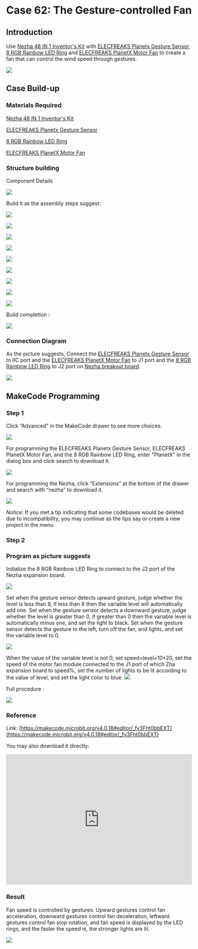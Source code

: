 # Case 62: The Gesture-controlled Fan
## Introduction

Use [Nezha 48 IN 1 Inventor's Kit](https://shop.elecfreaks.com/products/elecfreaks-micro-bit-nezha-48-in-1-inventors-kit-without-micro-bit-board?_pos=2&_sid=ed1b6fbd2&_ss=r) with [ELECFREAKS Planetx Gesture Sensor](https://shop.elecfreaks.com/products/elecfreaks-planetx-gesture-sensor?_pos=1&_sid=e300bc9f9&_ss=r), [8 RGB Rainbow LED Ring](https://shop.elecfreaks.com/products/elecfreaks-planetx-led-rainbow?_pos=2&_sid=a43c5c85b&_ss=r) and [ELECFREAKS PlanetX Motor Fan](https://shop.elecfreaks.com/products/elecfreaks-planetx-motor-fan?_pos=1&_sid=d6d4e0ca2&_ss=r) to create a fan that can control the wind speed through gestures.


![](./images/neza-inventor-s-kit-case-62-01.png)



## Case Build-up

### Materials Required

[Nezha 48 IN 1 Inventor's Kit](https://shop.elecfreaks.com/products/elecfreaks-micro-bit-nezha-48-in-1-inventors-kit-without-micro-bit-board?_pos=2&_sid=ed1b6fbd2&_ss=r)

[ELECFREAKS Planetx Gesture Sensor](https://shop.elecfreaks.com/products/elecfreaks-planetx-gesture-sensor?_pos=1&_sid=e300bc9f9&_ss=r)

[8 RGB Rainbow LED Ring](https://shop.elecfreaks.com/products/elecfreaks-planetx-led-rainbow?_pos=2&_sid=a43c5c85b&_ss=r)

[ELECFREAKS PlanetX Motor Fan](https://shop.elecfreaks.com/products/elecfreaks-planetx-motor-fan?_pos=1&_sid=d6d4e0ca2&_ss=r)

### Structure building

Component Details

![](./images/neza-inventor-s-kit-case-62-02.png)


Build it as the assembly steps suggest:

![](./images/neza-inventor-s-kit-step-62-01.png)

![](./images/neza-inventor-s-kit-step-62-02.png)

![](./images/neza-inventor-s-kit-step-62-03.png)

![](./images/neza-inventor-s-kit-step-62-04.png)

![](./images/neza-inventor-s-kit-step-62-05.png)

![](./images/neza-inventor-s-kit-step-62-06.png)

![](./images/neza-inventor-s-kit-step-62-07.png)

![](./images/neza-inventor-s-kit-step-62-08.png)

![](./images/neza-inventor-s-kit-step-62-09.png)



Build completion :

![](./images/neza-inventor-s-kit-step-62-10.png)



### Connection Diagram

As the picture suggests, Connect the [ELECFREAKS Planetx Gesture Sensor](https://shop.elecfreaks.com/products/elecfreaks-planetx-gesture-sensor?_pos=1&_sid=e300bc9f9&_ss=r) to IIC port and the [ELECFREAKS PlanetX Motor Fan](https://shop.elecfreaks.com/products/elecfreaks-planetx-motor-fan?_pos=1&_sid=d6d4e0ca2&_ss=r) to J1 port and the [8 RGB Rainbow LED Ring](https://shop.elecfreaks.com/products/elecfreaks-planetx-led-rainbow?_pos=2&_sid=a43c5c85b&_ss=r) to J2 port on [Nezha breakout board](https://shop.elecfreaks.com/products/elecfreaks-nezha-breakout-board?_pos=1&_sid=00432325a&_ss=r).

![](./images/neza-inventor-s-kit-case-62-03.png)

## MakeCode Programming

### Step 1

Click “Advanced” in the MakeCode drawer to see more choices.

![](./images/neza-inventor-s-kit-case-37-04.png)

For programming the ELECFREAKS Planetx Gesture Sensor, ELECFREAKS PlanetX Motor Fan, and the 8 RGB Rainbow LED Ring, enter "PlanetX" in the dialog box and click search to download it.

![](./images/neza-inventor-s-kit-case-37-05.png)

For programming the Nezha, click “Extensions” at the bottom of the drawer and search with “nezha” to download it.

![](./images/neza-inventor-s-kit-case-37-06.png)

*Notice*: If you met a tip indicating that some codebases would be deleted due to incompatibility, you may continue as the tips say or create a new project in the menu.

### Step 2

### Program as picture suggests

Initialize the 8 RGB Rainbow LED Ring to connect to the J2 port of the Nezha expansion board.

![](./images/neza-inventor-s-kit-case-62-07.png)

Set when the gesture sensor detects upward gesture, judge whether the level is less than 8, if less than 8 then the variable level will automatically add one.
Set when the gesture sensor detects a downward gesture, judge whether the level is greater than 0, if greater than 0 then the variable level is automatically minus one, and set the light to black.
Set when the gesture sensor detects the gesture to the left, turn off the fan, and lights, and set the variable level to 0.


![](./images/neza-inventor-s-kit-case-62-08.png)

When the value of the variable level is not 0, set speed=level×10+20, set the speed of the motor fan module connected to the J1 port of which Zha expansion board to speed%, set the number of lights to be lit according to the value of level, and set the light color to blue.
![](./images/neza-inventor-s-kit-case-62-09.png)

Full procedure : 

![](./images/neza-inventor-s-kit-case-62-10.png)

### Reference

Link: [https://makecode.microbit.org/v4.0.18#editor/_fv3Fht0bbEXT](https://makecode.microbit.org/v4.0.18#editor/_fv3Fht0bbEXT)

You may also download it directly:

<div style="position:relative;height:0;padding-bottom:70%;overflow:hidden;"><iframe style="position:absolute;top:0;left:0;width:100%;height:100%;" src="https://makecode.microbit.org/#pub:_fv3Fht0bbEXT" frameborder="0" sandbox="allow-popups allow-forms allow-scripts allow-same-origin"></iframe></div>  

### Result

Fan speed is controlled by gestures. Upward gestures control fan acceleration, downward gestures control fan deceleration, leftward gestures control fan stop rotation, and fan speed is displayed by the LED rings, and the faster the speed is, the stronger lights are lit.

![](./images/neza-inventor-s-kit-case-62.gif)
